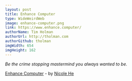 ```yaml
---
layout: post
title: Enhance Computer
type: WideWeirdWeb
image: enhance-computer.png
link: https://www.enhance.computer/
authorName: Tim Holman
authorUrl: http://tholman.com
authorGithub: tholman
imgWidth: 654
imgHeight: 162
---
```


_Be the crime stopping mastermind you always wanted to be._

[Enhance Computer](https://www.enhance.computer/) - by [Nicole He](http://nicole.pizza/)
